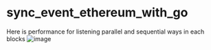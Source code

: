 # sync_event_ethereum_with_go
Here is performance for listening parallel and sequential ways in each blocks
![image](https://user-images.githubusercontent.com/114461358/215317290-3fa262ec-9783-417f-8fa6-5f33b0860f84.png)
